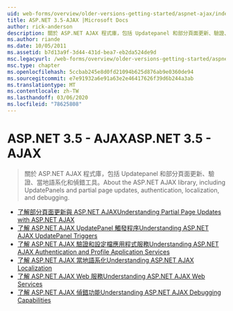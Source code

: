 ```yaml
---
uid: web-forms/overview/older-versions-getting-started/aspnet-ajax/index
title: ASP.NET 3.5-AJAX |Microsoft Docs
author: rick-anderson
description: 關於 ASP.NET AJAX 程式庫，包括 Updatepanel 和部分頁面更新、驗證、當地語系化和偵錯工具。
ms.author: riande
ms.date: 10/05/2011
ms.assetid: b7d13a9f-3d44-431d-bea7-eb2da524de9d
msc.legacyurl: /web-forms/overview/older-versions-getting-started/aspnet-ajax
msc.type: chapter
ms.openlocfilehash: 5ccbab245e8d0fd21094b625d876ab9e0360de94
ms.sourcegitcommit: e7e91932a6e91a63e2e46417626f39d6b244a3ab
ms.translationtype: MT
ms.contentlocale: zh-TW
ms.lasthandoff: 03/06/2020
ms.locfileid: "78625808"
---
```

# <a name="aspnet-35---ajax"></a><span data-ttu-id="79cb1-103">ASP.NET 3.5 - AJAX</span><span class="sxs-lookup"><span data-stu-id="79cb1-103">ASP.NET 3.5 - AJAX</span></span>

> <span data-ttu-id="79cb1-104">關於 ASP.NET AJAX 程式庫，包括 Updatepanel 和部分頁面更新、驗證、當地語系化和偵錯工具。</span><span class="sxs-lookup"><span data-stu-id="79cb1-104">About the ASP.NET AJAX library, including UpdatePanels and partial page updates, authentication, localization, and debugging.</span></span>

- [<span data-ttu-id="79cb1-105">了解部分頁面更新與 ASP.NET AJAX</span><span class="sxs-lookup"><span data-stu-id="79cb1-105">Understanding Partial Page Updates with ASP.NET AJAX</span></span>](understanding-partial-page-updates-with-asp-net-ajax.md)
- [<span data-ttu-id="79cb1-106">了解 ASP.NET AJAX UpdatePanel 觸發程序</span><span class="sxs-lookup"><span data-stu-id="79cb1-106">Understanding ASP.NET AJAX UpdatePanel Triggers</span></span>](understanding-asp-net-ajax-updatepanel-triggers.md)
- [<span data-ttu-id="79cb1-107">了解 ASP.NET AJAX 驗證和設定檔應用程式服務</span><span class="sxs-lookup"><span data-stu-id="79cb1-107">Understanding ASP.NET AJAX Authentication and Profile Application Services</span></span>](understanding-asp-net-ajax-authentication-and-profile-application-services.md)
- [<span data-ttu-id="79cb1-108">了解 ASP.NET AJAX 當地語系化</span><span class="sxs-lookup"><span data-stu-id="79cb1-108">Understanding ASP.NET AJAX Localization</span></span>](understanding-asp-net-ajax-localization.md)
- [<span data-ttu-id="79cb1-109">了解 ASP.NET AJAX Web 服務</span><span class="sxs-lookup"><span data-stu-id="79cb1-109">Understanding ASP.NET AJAX Web Services</span></span>](understanding-asp-net-ajax-web-services.md)
- [<span data-ttu-id="79cb1-110">了解 ASP.NET AJAX 偵錯功能</span><span class="sxs-lookup"><span data-stu-id="79cb1-110">Understanding ASP.NET AJAX Debugging Capabilities</span></span>](understanding-asp-net-ajax-debugging-capabilities.md)
